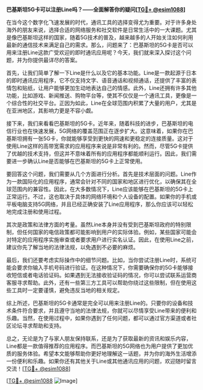 **巴基斯坦5G卡可以注册Line吗？——全面解答你的疑问[[TG💪+ @esim1088](https://t.me/s/esim1088)]**

在当今这个数字化飞速发展的时代，通讯工具的选择变得尤为重要。对于许多身处海外的朋友来说，选择合适的网络服务和社交软件是日常生活中的一大课题。尤其是像巴基斯坦这样的国家，随着5G技术的普及，越来越多的人开始关注如何利用最新的通信技术来满足自己的需求。那么，问题来了：巴基斯坦的5G卡是否可以用来注册Line这款广受欢迎的即时通讯应用呢？今天，我们就来深入探讨这个问题，并为你提供最详尽的答案。

首先，让我们简单了解一下Line是什么以及它的基本功能。Line是一款起源于日本的即时通讯应用程序，它不仅支持文字、语音通话和视频通话，还提供了丰富的表情包和贴纸，让用户能够更加生动地表达自己的情感。此外，Line还拥有许多其他功能，比如游戏、新闻推送、购物平台等，使其不仅仅是一个通讯工具，更像是一个综合性的社交平台。正因为如此，Line在全球范围内积累了大量的用户，尤其是在亚洲地区，其影响力更是不容小觑。

接下来，我们来看看巴基斯坦的5G卡。近年来，随着科技的进步，巴基斯坦的电信行业也在快速发展，5G网络的覆盖范围正在逐步扩大。这意味着，如果你在巴基斯坦拥有一张5G卡，你就能够享受到更快的网速和更稳定的连接质量。这对于使用Line这样的高带宽需求的应用程序来说是非常有利的。然而，尽管5G卡提供了优越的技术支持，但这并不意味着所有的应用程序都能顺利运行。因此，我们需要进一步确认Line是否能够在巴基斯坦的5G卡上正常使用。

要回答这个问题，我们需要从几个方面进行分析。首先是技术层面的问题。Line作为一款国际化的应用程序，通常会针对不同的国家和地区进行优化，以确保其在全球范围内的兼容性。因此，在大多数情况下，Line应该能够在巴基斯坦的5G卡上正常运行。不过，这也取决于具体的网络环境和个人设备的配置。如果你的手机或平板电脑支持5G网络，并且已经正确安装了Line应用程序，那么你应该可以轻松地完成注册和使用过程。

其次是政策和法律方面的考量。虽然Line本身并没有受到巴基斯坦政府的特别限制，但任何国家的电信政策都可能影响到用户的实际体验。例如，某些国家可能会对特定的应用程序实施审查或者要求用户进行实名认证。因此，在使用Line之前，建议你先了解当地的法律法规，以免遇到不必要的麻烦。

最后，我们还要考虑实际操作中的细节问题。比如，当你尝试注册Line时，系统可能会要求你输入手机号码进行验证。在这种情况下，你需要确保你的5G卡能够接收短信或者电话验证码。如果遇到无法接收验证码的情况，你可以尝试联系运营商客服寻求帮助。此外，还有一些第三方工具可以帮助你绕过这些限制，但在使用这些工具时一定要谨慎，避免违反当地的相关规定。

综上所述，巴基斯坦的5G卡通常是完全可以用来注册Line的。只要你的设备和技术条件符合要求，并且遵守当地的法律法规，你就可以尽情享受Line带来的便利和乐趣。当然，在使用过程中，如果你遇到了任何问题，都可以通过官方渠道或者社区论坛寻求帮助和支持。

总之，无论是为了与家人朋友保持联系，还是为了获取最新的资讯和娱乐内容，Line都是一款值得推荐的应用程序。而巴基斯坦的5G网络也为用户提供了更加优质的服务体验。希望本文能够帮助你更好地理解这一话题，并为你的海外生活增添一份便利和乐趣。如果你还有其他关于Line或其他通讯应用的问题，欢迎随时留言交流！[[TG💪+ @esim1088](https://t.me/s/esim1088)]

[[TG💪+ @esim1088](https://t.me/s/esim1088) ![Image](https://i.postimg.cc/4NQfJmqS/Snipaste-2025-05-13-00-14-12.png)]